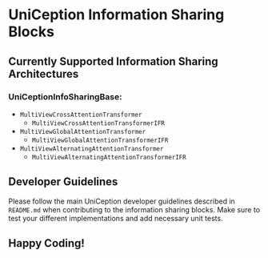 # UniCeption Information Sharing Blocks

## Currently Supported Information Sharing Architectures

### UniCeptionInfoSharingBase:

- `MultiViewCrossAttentionTransformer`
   - `MultiViewCrossAttentionTransformerIFR`
- `MultiViewGlobalAttentionTransformer`
   - `MultiViewGlobalAttentionTransformerIFR`
- `MultiViewAlternatingAttentionTransformer`
   - `MultiViewAlternatingAttentionTransformerIFR`

## Developer Guidelines

Please follow the main UniCeption developer guidelines described in `README.md` when contributing to the information sharing blocks. Make sure to test your different implementations and add necessary unit tests.

## Happy Coding!
